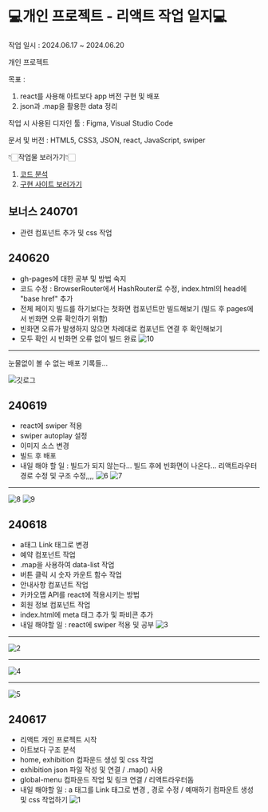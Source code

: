 # 💻개인 프로젝트 - 리액트 작업 일지💻 #

작업 일시 : 2024.06.17 ~ 2024.06.20

개인 프로젝트

목표 : 
1. react를 사용해 아트보다 app 버전 구현 및 배포
2. json과 .map을 활용한 data 정리

작업 시 사용된 디자인 툴 : Figma, Visual Studio Code

문서 및 버전 : HTML5, CSS3, JSON, react, JavaScript, swiper

👇🏻작업물 보러가기👇🏻
1. [코드 분석](https://www.figma.com/design/71JXuRoXDLE8r9Dig1H6Qb/%EB%A6%AC%EC%95%A1%ED%8A%B8-%EA%B5%AC%ED%98%84-%EA%B0%9C%EC%9D%B8%ED%94%84%EB%A1%9C%EC%A0%9D%ED%8A%B8?node-id=0-1&t=AxAIokB9HLShasKn-1, "피그마로 바로가기")
2. [구현 사이트 보러가기](https://gonghanna.github.io/Artboda/)

## 보너스 240701 ##
- 관련 컴포넌트 추가 및 css 작업

## 240620 ##
- gh-pages에 대한 공부 및 방법 숙지
- 코드 수정 : BrowserRouter에서 HashRouter로 수정, index.html의 head에 "base href" 추가
- 전체 페이지 빌드를 하기보다는 첫화면 컴포넌트만 빌드해보기 (빌드 후 pages에서 빈화면 오류 확인하기 위함)
- 빈화면 오류가 발생하지 않으면 차례대로 컴포넌트 연결 후 확인해보기
- 모두 확인 시 빈화면 오류 없이 빌드 완료
![10](https://github.com/GongHanna/artboda/assets/160007300/5554aecd-26f6-44b3-806e-713bba48d25b)

----
눈물없이 볼 수 없는 배포 기록들...

![깃로그](https://github.com/GongHanna/artboda/assets/160007300/53deae71-9a08-4763-a94c-2c37d6d39ac0)

## 240619 ##
- react에 swiper 적용
- swiper autoplay 설정
- 이미지 소스 변경
- 빌드 후 배포
- 내일 해야 할 일 : 빌드가 되지 않는다... 빌드 후에 빈화면이 나온다... 리액트라우터 경로 수정 및 구조 수정,,,,
![6](https://github.com/GongHanna/artboda/assets/160007300/afedcdec-edd9-4ea1-992c-a5072a24fe41)
![7](https://github.com/GongHanna/artboda/assets/160007300/e80edc04-dae7-412d-bb34-7c65201fcac8)

----
![8](https://github.com/GongHanna/artboda/assets/160007300/0484c86a-edf8-4daf-ac1f-405183b6a54d)
![9](https://github.com/GongHanna/artboda/assets/160007300/8861d817-7f88-43f6-9626-8b55bd44a313)

## 240618 ##
- a태그 Link 태그로 변경
- 예약 컴포넌트 작업
- .map을 사용하여 data-list 작업
- 버튼 클릭 시 숫자 카운트 함수 작업
- 안내사항 컴포넌트 작업
- 카카오맵 API를 react에 적용시키는 방법
- 회원 정보 컴포넌트 작업
- index.html에 meta 태그 추가 및 파비콘 추가
- 내일 해야할 일 : react에 swiper 적용 및 공부
![3](https://github.com/GongHanna/artboda/assets/160007300/89401405-251b-49ee-a0a3-72df310a2161)
----

![2](https://github.com/GongHanna/artboda/assets/160007300/8ec5b93e-a7c3-4fc9-9144-23c90b96e1e3)

----
![4](https://github.com/GongHanna/artboda/assets/160007300/b146b65f-8cb6-4bb4-abae-46647c014397)

----
![5](https://github.com/GongHanna/artboda/assets/160007300/f3b676c0-8307-4666-81dc-4601f725445c)

## 240617 ##
- 리액트 개인 프로젝트 시작
- 아트보다 구조 분석
- home, exhibition 컴파운드 생성 및 css 작업
- exhibition json 파일 작성 및 연결 / .map() 사용
- global-menu 컴파운드 작업 및 링크 연결 / 리액트라우터돔
- 내일 해야할 일 : a 태그를 Link 태그로 변경 , 경로 수정 / 예매하기 컴파운트 생성 및 css 작업하기
![1](https://github.com/GongHanna/artboda/assets/160007300/b9c680bd-c15b-4157-8bfc-c82eeb9afce6)
